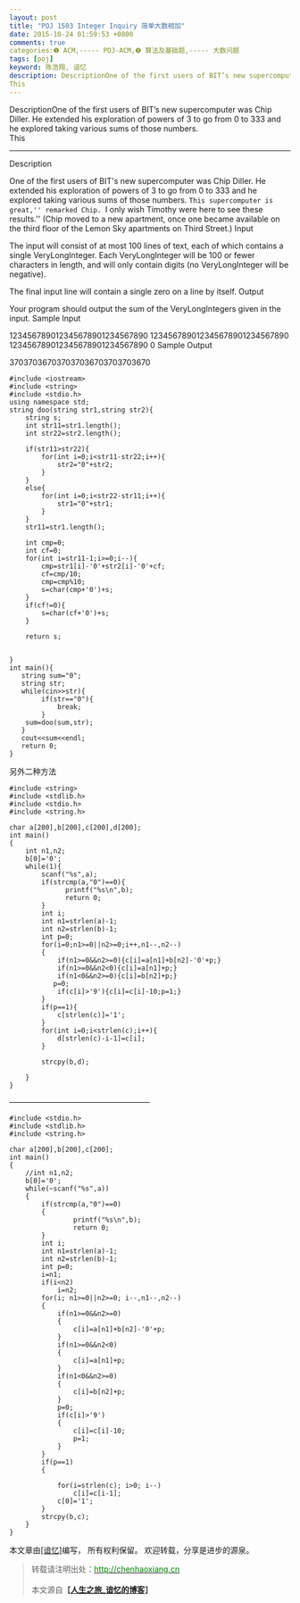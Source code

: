 ```yaml
---
layout: post
title: "POJ 1503 Integer Inquiry 简单大数相加"
date: 2015-10-24 01:59:53 +0800
comments: true
categories:❶ ACM,----- POJ-ACM,❺ 算法及基础题,----- 大数问题
tags: [poj]
keyword: 陈浩翔, 谙忆
description: DescriptionOne of the first users of BIT’s new supercomputer was Chip Diller. He extended his exploration of powers of 3 to go from 0 to 333 and he explored taking various sums of those numbers.  
This 
---
```



DescriptionOne of the first users of BIT’s new supercomputer was Chip Diller. He extended his exploration of powers of 3 to go from 0 to 333 and he explored taking various sums of those numbers.  
This
<!-- more -->
----------

Description

One of the first users of BIT's new supercomputer was Chip Diller. He extended his exploration of powers of 3 to go from 0 to 333 and he explored taking various sums of those numbers. 
``This supercomputer is great,'' remarked Chip. ``I only wish Timothy were here to see these results.'' (Chip moved to a new apartment, once one became available on the third floor of the Lemon Sky apartments on Third Street.) 
Input

The input will consist of at most 100 lines of text, each of which contains a single VeryLongInteger. Each VeryLongInteger will be 100 or fewer characters in length, and will only contain digits (no VeryLongInteger will be negative). 

The final input line will contain a single zero on a line by itself. 
Output

Your program should output the sum of the VeryLongIntegers given in the input.
Sample Input

123456789012345678901234567890
123456789012345678901234567890
123456789012345678901234567890
0
Sample Output

370370367037037036703703703670

```
#include <iostream>
#include <string>
#include <stdio.h>
using namespace std;
string doo(string str1,string str2){
    string s;
    int str11=str1.length();
    int str22=str2.length();

    if(str11>str22){
        for(int i=0;i<str11-str22;i++){
            str2="0"+str2;
        }
    }
    else{
        for(int i=0;i<str22-str11;i++){
            str1="0"+str1;
        }
    }
    str11=str1.length();

    int cmp=0;
    int cf=0;
    for(int i=str11-1;i>=0;i--){
        cmp=str1[i]-'0'+str2[i]-'0'+cf;
        cf=cmp/10;
        cmp=cmp%10;
        s=char(cmp+'0')+s;
    }
    if(cf!=0){
        s=char(cf+'0')+s;
    }

    return s;


}
int main(){
   string sum="0";
   string str;
   while(cin>>str){
        if(str=="0"){
            break;
        }
    sum=doo(sum,str);
   }
   cout<<sum<<endl;
   return 0;
}

```

另外二种方法

```
#include <string>
#include <stdlib.h>
#include <stdio.h>
#include <string.h>

char a[200],b[200],c[200],d[200];
int main()
{
    int n1,n2;
    b[0]='0';
    while(1){
        scanf("%s",a);
        if(strcmp(a,"0")==0){
              printf("%s\n",b);
              return 0;
        }
        int i;
        int n1=strlen(a)-1;
        int n2=strlen(b)-1;
        int p=0;
        for(i=0;n1>=0||n2>=0;i++,n1--,n2--)
        {
            if(n1>=0&&n2>=0){c[i]=a[n1]+b[n2]-'0'+p;}
            if(n1>=0&&n2<0){c[i]=a[n1]+p;}
            if(n1<0&&n2>=0){c[i]=b[n2]+p;}
           p=0;
            if(c[i]>'9'){c[i]=c[i]-10;p=1;}
        }
        if(p==1){
            c[strlen(c)]='1';
        }
        for(int i=0;i<strlen(c);i++){
            d[strlen(c)-i-1]=c[i];
        }

        strcpy(b,d);

    }
}

```
——————————————————

```
#include <stdio.h>
#include <stdlib.h>
#include <string.h>

char a[200],b[200],c[200];
int main()
{
    //int n1,n2;
    b[0]='0';
    while(~scanf("%s",a))
    {
        if(strcmp(a,"0")==0)
        {
                printf("%s\n",b);
                return 0;
        }
        int i;
        int n1=strlen(a)-1;
        int n2=strlen(b)-1;
        int p=0;
        i=n1;
        if(i<n2)
            i=n2;
        for(i; n1>=0||n2>=0; i--,n1--,n2--)
        {
            if(n1>=0&&n2>=0)
            {
                c[i]=a[n1]+b[n2]-'0'+p;
            }
            if(n1>=0&&n2<0)
            {
                c[i]=a[n1]+p;
            }
            if(n1<0&&n2>=0)
            {
                c[i]=b[n2]+p;
            }
            p=0;
            if(c[i]>'9')
            {
                c[i]=c[i]-10;
                p=1;
            }
        }
        if(p==1)
        {

            for(i=strlen(c); i>0; i--)
                c[i]=c[i-1];
            c[0]='1';
        }
        strcpy(b,c);
    }
}

```



本文章由<a href="http://chenhaoxiang.cn/">[谙忆]</a>编写， 所有权利保留。 
欢迎转载，分享是进步的源泉。
<blockquote cite='陈浩翔'>
<p background-color='#D3D3D3'>转载请注明出处：<a href='http://chenhaoxiang.cn'><font color="green">http://chenhaoxiang.cn</font></a><br><br>
本文源自<strong>【<a href='http://chenhaoxiang.cn' target='_blank'>人生之旅_谙忆的博客</a>】</strong></p>
</blockquote>
